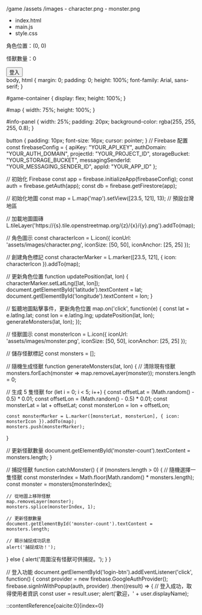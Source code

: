 /game
  /assets
    /images
      - character.png
      - monster.png
  - index.html
  - main.js
  - style.css
<!DOCTYPE html>
<html lang="zh-TW">
<head>
  <meta charset="UTF-8">
  <meta name="viewport" content="width=device-width, initial-scale=1.0">
  <title>寶可夢捕捉遊戲</title>
  <link rel="stylesheet" href="style.css">
  <link rel="stylesheet" href="https://unpkg.com/leaflet/dist/leaflet.css" />
</head>
<body>
  <div id="game-container">
    <div id="map"></div>
    <div id="info-panel">
      <p>角色位置：(<span id="latitude">0</span>, <span id="longitude">0</span>)</p>
      <p>怪獸數量：<span id="monster-count">0</span></p>
      <button id="login-btn">登入</button>
    </div>
  </div>
  <script src="https://unpkg.com/leaflet/dist/leaflet.js"></script>
  <script src="https://www.gstatic.com/firebasejs/9.6.1/firebase-app.js"></script>
  <script src="https://www.gstatic.com/firebasejs/9.6.1/firebase-auth.js"></script>
  <script src="https://www.gstatic.com/firebasejs/9.6.1/firebase-firestore.js"></script>
  <script src="main.js"></script>
</body>
</html>
body, html {
  margin: 0;
  padding: 0;
  height: 100%;
  font-family: Arial, sans-serif;
}

#game-container {
  display: flex;
  height: 100%;
}

#map {
  width: 75%;
  height: 100%;
}

#info-panel {
  width: 25%;
  padding: 20px;
  background-color: rgba(255, 255, 255, 0.8);
}

button {
  padding: 10px;
  font-size: 16px;
  cursor: pointer;
}
// Firebase 配置
const firebaseConfig = {
  apiKey: "YOUR_API_KEY",
  authDomain: "YOUR_AUTH_DOMAIN",
  projectId: "YOUR_PROJECT_ID",
  storageBucket: "YOUR_STORAGE_BUCKET",
  messagingSenderId: "YOUR_MESSAGING_SENDER_ID",
  appId: "YOUR_APP_ID"
};

// 初始化 Firebase
const app = firebase.initializeApp(firebaseConfig);
const auth = firebase.getAuth(app);
const db = firebase.getFirestore(app);

// 初始化地圖
const map = L.map('map').setView([23.5, 121], 13); // 預設台灣地區

// 加載地圖圖磚
L.tileLayer('https://{s}.tile.openstreetmap.org/{z}/{x}/{y}.png').addTo(map);

// 角色圖示
const characterIcon = L.icon({
  iconUrl: 'assets/images/character.png',
  iconSize: [50, 50],
  iconAnchor: [25, 25]
});

// 創建角色標記
const characterMarker = L.marker([23.5, 121], { icon: characterIcon }).addTo(map);

// 更新角色位置
function updatePosition(lat, lon) {
  characterMarker.setLatLng([lat, lon]);
  document.getElementById('latitude').textContent = lat;
  document.getElementById('longitude').textContent = lon;
}

// 監聽地圖點擊事件，更新角色位置
map.on('click', function(e) {
  const lat = e.latlng.lat;
  const lon = e.latlng.lng;
  updatePosition(lat, lon);
  generateMonsters(lat, lon);
});

// 怪獸圖示
const monsterIcon = L.icon({
  iconUrl: 'assets/images/monster.png',
  iconSize: [50, 50],
  iconAnchor: [25, 25]
});

// 儲存怪獸標記
const monsters = [];

// 隨機生成怪獸
function generateMonsters(lat, lon) {
  // 清除現有怪獸
  monsters.forEach(monster => map.removeLayer(monster));
  monsters.length = 0;

  // 生成 5 隻怪獸
  for (let i = 0; i < 5; i++) {
    const offsetLat = (Math.random() - 0.5) * 0.01;
    const offsetLon = (Math.random() - 0.5) * 0.01;
    const monsterLat = lat + offsetLat;
    const monsterLon = lon + offsetLon;

    const monsterMarker = L.marker([monsterLat, monsterLon], { icon: monsterIcon }).addTo(map);
    monsters.push(monsterMarker);
  }

  // 更新怪獸數量
  document.getElementById('monster-count').textContent = monsters.length;
}

// 捕捉怪獸
function catchMonster() {
  if (monsters.length > 0) {
    // 隨機選擇一隻怪獸
    const monsterIndex = Math.floor(Math.random() * monsters.length);
    const monster = monsters[monsterIndex];

    // 從地圖上移除怪獸
    map.removeLayer(monster);
    monsters.splice(monsterIndex, 1);

    // 更新怪獸數量
    document.getElementById('monster-count').textContent = monsters.length;

    // 顯示捕捉成功訊息
    alert('捕捉成功！');
  } else {
    alert('周圍沒有怪獸可供捕捉。');
  }
}

// 登入功能
document.getElementById('login-btn').addEventListener('click', function() {
  const provider = new firebase.GoogleAuthProvider();
  firebase.signInWithPopup(auth, provider)
    .then((result) => {
      // 登入成功，取得使用者資訊
      const user = result.user;
      alert('歡迎，' + user.displayName);
     
::contentReference[oaicite:0]{index=0}
 
